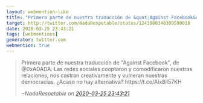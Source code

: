 ```yaml
---
layout: webmention-like
title: "Primera parte de nuestra traducción de &quot;Against Facebook&quot;, de @0xADADA. Las redes sociales cooptaron y comodificaron nuestras relaciones, nos castran creativamente y vulneran nuestras democracias. ¿Acaso no hay alternativa?https://t.co/Aix8iI57KH"
target: http://twitter.com/NadaRespetable/status/1243008348309590018
date: 2020-03-25 23:43:21
tags: [webmentions]
generator: twitter.com
webmention: true
---
```




<blockquote class="external-citation">
  <p>
    Primera parte de nuestra traducción de &quot;Against Facebook&quot;, de @0xADADA. Las redes sociales cooptaron y comodificaron nuestras relaciones, nos castran creativamente y vulneran nuestras democracias. ¿Acaso no hay alternativa?
https://t.co/Aix8iI57KH
  </p>
  <cite>‒<span class="p-author p-name">NadaRespetable</span>
    on
    <a href="http://twitter.com/NadaRespetable/status/1243008348309590018" rel="external nofollow" target="_blank">2020-03-25 23:43:21</a>
  </cite>
</blockquote>



